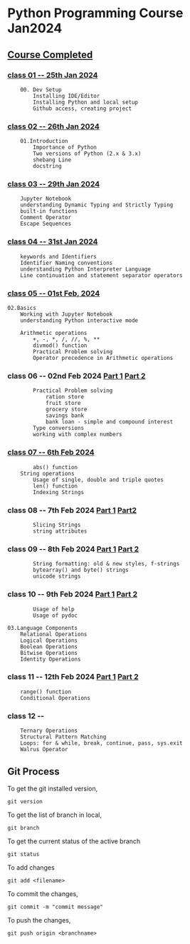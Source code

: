 # Python Programming Course Jan2024

## [Course Completed](https://www.youtube.com/playlist?list=PLTEjme3I6BCjX-WeKuZSW-opo42wjO-pV)

### [class 01 -- 25th Jan 2024](https://youtu.be/HcQF1E6rP9Y)
        00. Dev Setup
            Installing IDE/Editor
            Installing Python and local setup
            Github access, creating project

### [class 02 -- 26th Jan 2024](https://youtu.be/vOa87IYrmgg)
        01.Introduction
            Importance of Python
            Two versions of Python (2.x & 3.x)
            shebang Line
            docstring

### [class 03 -- 29th Jan 2024](https://youtu.be/F2SGyzVivT8)
        Jupyter Notebook
        understanding Dynamic Typing and Strictly Typing
        built-in functions
        Comment Operator
        Escape Sequences

### [class 04 -- 31st Jan 2024](https://youtu.be/Gi_9dzTm8iA)
        keywords and Identifiers
        Identifier Naming conventions
        understanding Python Interpreter Language
        Line continuation and statement separator operators

### [class 05 -- 01st Feb, 2024](https://youtu.be/RxCQ85finTE)
    02.Basics
        Working with Jupyter Notebook
        understanding Python interactive mode
        
        Arithmetic operations
            +, -, *, /, //, %, **
            divmod() function
            Practical Problem solving
            Operator precedence in Arithmetic operations

### class 06 -- 02nd Feb 2024  [Part 1](https://youtu.be/ID2SPesa-H8)  [Part 2](https://youtu.be/MrVeuOiuyMM)
            Practical Problem solving
                ration store 
                fruit store
                grocery store
                savings bank
                bank loan - simple and compound interest
            Type conversions
            working with complex numbers

### [class 07 -- 6th Feb 2024](https://youtu.be/rJVaKjiUAuA)
            abs() function
        String operations
            Usage of single, double and triple quotes
            len() function
            Indexing Strings

### class 08 -- 7th Feb 2024 [Part 1](https://youtu.be/YC6oZte1fKo) [Part2](https://youtu.be/dK8qiwwSJ2U)
            Slicing Strings
            string attributes

### class 09 -- 8th Feb 2024 [Part 1](https://youtu.be/B5-rMz2SmO4)  [Part 2](https://youtu.be/9QcuDFY2mhY)     
            String formatting: old & new styles, f-strings
            bytearray() and byte() strings
            unicode strings

### class 10 -- 9th Feb 2024 [Part 1](https://youtu.be/SpLAwP-ty6o)  [Part 2](https://youtu.be/O2-j9Io4MEg)
            Usage of help
            Usage of pydoc

    03.Language Components
        Relational Operations
        Logical Operations
        Boolean Operations
        Bitwise Operations
        Identity Operations

### class 11 -- 12th Feb 2024 [Part 1](https://youtu.be/vOBCoIq5DZE) [Part 2](https://youtu.be/6GPAYr3NGzg)
        range() function
        Conditional Operations

### class 12 --
        Ternary Operations
        Structural Pattern Matching
        Loops: for & while, break, continue, pass, sys.exit
        Walrus Operator

## Git Process
To get the git installed version,

    git version

To get the list of branch in local, 
    
    git branch

To get the current status of the active branch

    git status

To add changes 
    
    git add <filename>

To commit the changes, 

    git commit -m "commit message"

To push the changes, 

    git push origin <branchname>
